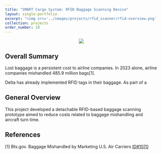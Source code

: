 ```yaml
---
title: "SMART Cargo System: RFID Baggage Scanning Device"
layout: single-portfolio
excerpt: "<img src='../images/projects/rfid_scanner/rfid-overview.png' alt=''>"
collection: projects
order_number: 10
---
```


<!-- # SMART Cargo System: RFID Baggage Scanning Device -->

<div align="center">
<img src="../../images/projects/rfid_scanner/rfid-overview.png">
</div>

## Overall Summary

Lost baggage is a persistent cost to airline companies. In 2023 alone, airline companies mishandled 485.9 million bags[1]. 

Delta has already implemented RFID tags in their baggage. As part of a 

## General Overview

This project developed a detachable RFID-based baggage scanning prototype aimed to reduce costs related to baggage mishandling and aircraft turn time. 
 



## References
[1] Bts.gov. Baggage Mishandled by Marketing U.S. Air Carriers [ID#1070](https://www.bts.gov/content/mishandled-baggage-reports-filed-passengers-largest-us-air-carriersa)
